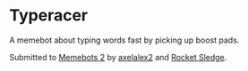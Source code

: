 # Typeracer

A memebot about typing words fast by picking up boost pads.

Submitted to [Memebots 2](https://docs.google.com/document/d/1LncZ5Nx9me8cuSIw3utJGKt5Zb2otggDxMDQFa7gawc/edit?usp=sharing) by [axelalex2](https://www.twitch.tv/axelalex2) and [Rocket Sledge](https://www.youtube.com/c/RocketSledge98).